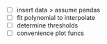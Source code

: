 - [ ] insert data > assume pandas
- [ ] fit polynomial to interpolate
- [ ] determine thresholds
- [ ] convenience plot funcs